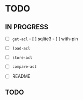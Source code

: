 # TODO

## IN PROGRESS

- [ ] `get-acl`
      - [ ] sqlite3
      - [ ] with-pin

- [ ] `load-acl`
- [ ] `store-acl`
- [ ] `compare-acl`
- [ ] README

## TODO